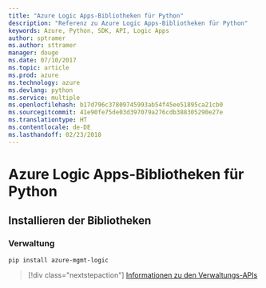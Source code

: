 ```yaml
---
title: "Azure Logic Apps-Bibliotheken für Python"
description: "Referenz zu Azure Logic Apps-Bibliotheken für Python"
keywords: Azure, Python, SDK, API, Logic Apps
author: sptramer
ms.author: sttramer
manager: douge
ms.date: 07/10/2017
ms.topic: article
ms.prod: azure
ms.technology: azure
ms.devlang: python
ms.service: multiple
ms.openlocfilehash: b17d796c37809745993ab54f45ee51895ca21cb0
ms.sourcegitcommit: 41e90fe75de03d397079a276cdb388305290e27e
ms.translationtype: HT
ms.contentlocale: de-DE
ms.lasthandoff: 02/23/2018
---
```

# <a name="azure-logic-apps-libraries-for-python"></a>Azure Logic Apps-Bibliotheken für Python

## <a name="install-the-libraries"></a>Installieren der Bibliotheken


### <a name="management"></a>Verwaltung

```bash
pip install azure-mgmt-logic
```
> [!div class="nextstepaction"]
> [Informationen zu den Verwaltungs-APIs](/python/api/overview/azure/logicapps/management)